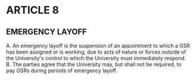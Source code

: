 # ARTICLE 8 

## EMERGENCY LAYOFF

A. An emergency layoff is the suspension of an appointment to which a GSR has been assigned or is working, due to acts of nature or forces outside of the University's control to which the University must immediately respond.
B. The parties agree that the University may, but shall not be required, to pay GSRs during periods of emergency layoff.

